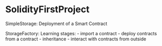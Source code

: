 # SolidityFirstProject
SimpleStorage:
  Deployment of a Smart Contract 

StorageFactory:
  Learning stages:
    - import a contract
    - deploy contracts from a contract
    - inheritance
    - interact with contracts from outside
